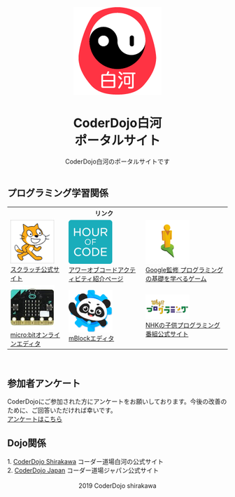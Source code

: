 <html>
<head>
<title>CoderDojo-Shirakawa Portal site</title>
<link rel="stylesheet" type="text/css" href="style.css">
</head>

<div style="text-align: center;">
<img src="dojoicon.png">
</div>

<center><h1>CoderDojo白河<br>ポータルサイト</h1>
CoderDojo白河のポータルサイトです<br></center>
<br>
<h2>プログラミング学習関係</h2>
<table align="center">
<tr>
<th></th>
<th>リンク</th>
<th></th>
</tr>
<tr>
<td><a href="https://scratch.mit.edu/"><img src="scratch.png" width="100"><br>スクラッチ公式サイト</a></td>
<td><a href="https://hourofcode.com/jp/learn"><img src="hourofcode.png" width="100"><br>アワーオブコードアクティビティ紹介ページ</a></td>
<td><a href="https://blockly-games.appspot.com/"><img src="blockly.png" width="100"><br>Google監修 プログラミングの基礎を学べるゲーム</a></td>
</tr>
<tr>
<td><a href="https://makecode.microbit.org/#"><img src="microbit.jpg" width="100"><br>micro:bitオンラインエディタ</a></td>
<td><a href="https://www.mblock.cc/ja-jp/"><img src="mblock.png" width="100"><br>mBlockエディタ</a></td>
<td><a href="https://www.nhk.or.jp/sougou/programming/origin/scratch/playworld.html"><img src="why.png" width="100"><br>NHKの子供プログラミング番組公式サイト</a></td>
</tr>
</table>
<br>
<h2>参加者アンケート</h2>
CoderDojoにご参加された方にアンケートをお願いしております。今後の改善のために、ご回答いただければ幸いです。<br>
<a href ="https://forms.gle/cTmvZKJYbdH96TvC9">アンケートはこちら</a>
<br>
<h2>Dojo関係</h2>
1. <a href ="http://coderdojo-shirakawa.mystrikingly.co">CoderDojo Shirakawa</a> コーダー道場白河の公式サイト<br>
2. <a href ="https://coderdojo.jp">CoderDojo Japan</a> コーダー道場ジャパン公式サイト<br>
<br>
<div style="text-align: center;">
2019 CoderDojo shirakawa
</div>
</html>